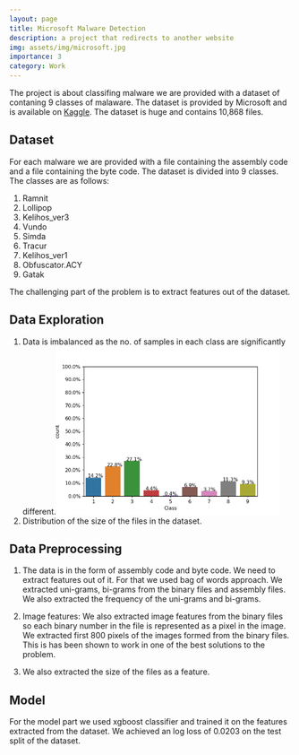 ```yaml
---
layout: page
title: Microsoft Malware Detection
description: a project that redirects to another website
img: assets/img/microsoft.jpg
importance: 3
category: Work
---
```


The project is about classifing malware we are provided with a dataset of contaning 9 classes of malaware. The dataset is provided by Microsoft and is available on [Kaggle](https://www.kaggle.com/c/malware-classification/data). The dataset is huge and contains 10,868 files.

## Dataset

For each malware we are provided with a file containing the assembly code and a file containing the byte code. The dataset is divided into 9 classes. The classes are as follows:
1. Ramnit
2. Lollipop
3. Kelihos_ver3
4. Vundo
5. Simda
6. Tracur
7. Kelihos_ver1
8. Obfuscator.ACY
9. Gatak

The challenging part of the problem is to extract features out of the dataset.

## Data Exploration

1. Data is imbalanced as the no. of samples in each class are significantly different.<img src="/assets/img/distribution.png" width="400" height="300">
2. Distribution of the size of the files in the dataset.


## Data Preprocessing

1. The data is in the form of assembly code and byte code. We need to extract features out of it. For that we used bag of words approach. We extracted uni-grams, bi-grams from the binary files and assembly files. We also extracted the frequency of the uni-grams and bi-grams.

2. Image features: We also extracted image features from the binary files so each binary number in the file is represented as a pixel in the image. We extracted first 800 pixels of the images formed from the binary files. This is has been shown to work in one of the best solutions to the problem.

3. We also extracted the size of the files as a feature.

## Model

For the model part we used xgboost classifier and trained it on the features extracted from the dataset. We achieved an log loss of 0.0203 on the test split of the dataset.

